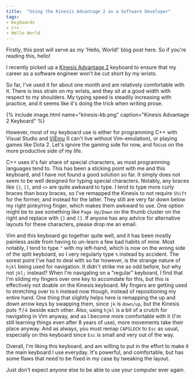 ```yaml
---
title:  "Using the Kinesis Advantage 2 as a Software Developer"
tags:
- Keyboards
- C++
- Hello World
---
```

Firstly, this post will serve as my 'Hello, World!' blog post here. So if you're reading this, hello!

I recently picked up a [Kinesis Advantage 2][kinesis-kb] keyboard to ensure that my career as a software engineer won't be cut short by my wrists.

So far, I've used it for about one month and am relatively comfortable with it.
There is less strain on my wrists, and they sit at a good width with respect to my shoulders.
My typing speed is steadily increasing with practice, and it seems like it's doing the trick when writing prose.

{% include image.html name="kinesis-kb.png" caption="Kinesis Advantage 2 Keyboard" %}

However, most of my keyboard use is either for programming C++ with Visual Studio and [ViEmu][vi-emu] (I can't live without Vim-emulation), or playing games like Dota 2.
Let's ignore the gaming side for now, and focus on the more productive side of my life.

C++ uses it's fair share of special characters, as most programming languages tend to. This has been a sticking point with me and this keyboard, and I have not found a good solution so far.
It simply does not seem to be well designed for typing special characters.
Notably, any braces like `{}`, `[]`, and `<>` are quite awkward to type.
I tend to type more curly braces than boxy braces, so I've remapped the Kinesis to not require `Shift` for the former, and instead for the latter.
They still are very far down below my right pinky/ring finger, which makes them awkward to use.
One option might be to axe something like `Page Up/Down` on the thumb cluster on the right and replace with `{}` and `[]`.
If anyone has any advice for alternative layouts for these characters, please drop me an email.

Vim and this keyboard go together quite well, and it has been mostly painless aside from having to un-learn a few bad habits of mine.
Most notably, I tend to type `^` with my left-hand, which is now on the wrong side of the split keyboard, so I very regularly type `%` instead by accident.
The sorest point I've had to deal with so far however, is the strange nature of `hjkl` being used for navigation.
It didn't strike me as odd before, but why not `jkl;` instead? When I'm navigating on a "regular" keyboard, I find that I'm sliding my fingers over one key to accomdate for this, but this is effectively not doable on the Kinesis keyboard.
My fingers are getting used to stretching over to `h` instead now though, instead of repositioning my entire hand.
One thing that slightly helps here is remapping the up and down arrow keys by swapping them, since `jk` is `down/up`, but the Kinesis puts &#8593;/&#8595; beside each other.
Also, using `hjkl` is a bit of a crutch for navigating in Vim anyway, and as I become more comfortable with it (I'm still learning things even after 8 years of use), more movements take their place anyway.
And as always, you must remap `CAPSLOCK` to `Esc` as usual, especially on this keyboard since `Esc` is small and very out of the way.

Overall, I'm liking this keyboard, and am willing to put in the effort to make it the main keyboard I use everyday.
It's powerful, and comfortable, but has some flaws that need to be fixed in my case by tweaking the layout.

Just don't expect anyone else to be able to use your computer ever again.

[kinesis-kb]: https://kinesis-ergo.com/shop/advantage2/
[vi-emu]: http://www.viemu.com/
